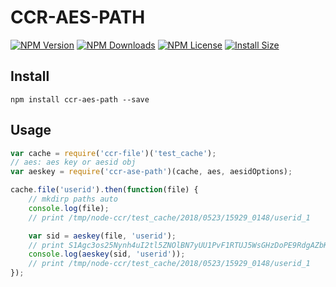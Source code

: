 # CCR-AES-PATH

[![NPM Version][npm-image]][npm-url]
[![NPM Downloads][downloads-image]][npm-url]
[![NPM License][license-image]][npm-url]
[![Install Size][install-size-image]][install-size-url]

## Install

```shell
npm install ccr-aes-path --save
```

## Usage

```javascript
var cache = require('ccr-file')('test_cache');
// aes: aes key or aesid obj
var aeskey = require('ccr-ase-path')(cache, aes, aesidOptions);

cache.file('userid').then(function(file) {
    // mkdirp paths auto
    console.log(file);
    // print /tmp/node-ccr/test_cache/2018/0523/15929_0148/userid_1

    var sid = aeskey(file, 'userid');
    // print S1Agc3os25Nynh4uI2tl5ZNOlBN7yUU1PvF1RTUJ5WsGHzDoPE9RdgAZbKvvr7EP
    console.log(aeskey(sid, 'userid'));
    // print /tmp/node-ccr/test_cache/2018/0523/15929_0148/userid_1
});
```

[npm-image]: https://img.shields.io/npm/v/ccr-aes-path.svg
[downloads-image]: https://img.shields.io/npm/dm/ccr-aes-path.svg
[npm-url]: https://www.npmjs.org/package/ccr-aes-path
[license-image]: https://img.shields.io/npm/l/ccr-aes-path.svg
[install-size-url]: https://packagephobia.now.sh/result?p=ccr-aes-path
[install-size-image]: https://packagephobia.now.sh/badge?p=ccr-aes-path
